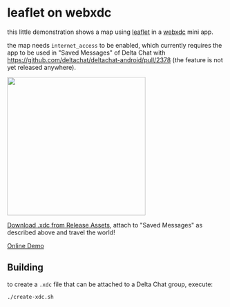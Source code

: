 # leaflet on webxdc

this little demonstration shows a map using [leaflet](https://leafletjs.com) in a [webxdc](https://webxdc.org) mini app.

the map needs `internet_access` to be enabled, which currently requires the app to be used in "Saved Messages"
of Delta Chat with https://github.com/deltachat/deltachat-android/pull/2378 (the feature is not yet released anywhere).

<img width=320 src=https://user-images.githubusercontent.com/9800740/188469762-34229663-09c9-4c5f-b6b5-c97c23ee78ac.png>

[Download .xdc from Release Assets](https://github.com/r10s/maps/releases), attach to "Saved Messages" as described above and travel the world!

[Online Demo](https://r10s.github.io/maps/)

## Building

to create a `.xdc` file that can be attached to a Delta Chat group, execute:

```sh
./create-xdc.sh
```
